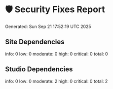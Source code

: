 # 🛡️ Security Fixes Report

Generated: Sun Sep 21 17:52:19 UTC 2025

## Site Dependencies
info: 0
low: 0
moderate: 0
high: 0
critical: 0
total: 0
## Studio Dependencies
info: 0
low: 0
moderate: 2
high: 0
critical: 0
total: 2
